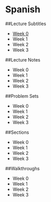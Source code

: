 # Spanish

##Lecture Subtitles
* [Week 0](spanish/2016-lecture-subtitles-spanish.md)
* Week 1
* Week 2
* Week 3

##Lecture Notes
* Week 0
* Week 1
* Week 2
* Week 3

##Problem Sets
* Week 0
* Week 1
* Week 2
* Week 3

##Sections
* Week 0
* Week 1
* Week 2
* Week 3

##Walkthroughs
* Week 0
* Week 1
* Week 2
* Week 3
